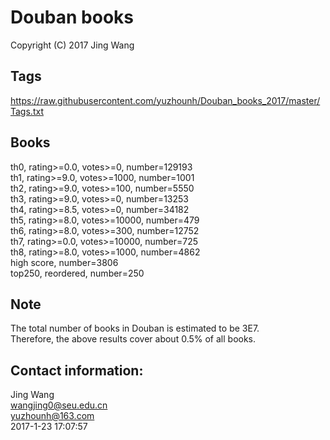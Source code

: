 # Douban books 
Copyright (C) 2017 Jing Wang

## Tags
https://raw.githubusercontent.com/yuzhounh/Douban_books_2017/master/Tags.txt

## Books
th0, rating>=0.0, votes>=0,     number=129193  
th1, rating>=9.0, votes>=1000,  number=1001  
th2, rating>=9.0, votes>=100,   number=5550  
th3, rating>=9.0, votes>=0,     number=13253  
th4, rating>=8.5, votes>=0,     number=34182  
th5, rating>=8.0, votes>=10000, number=479  
th6, rating>=8.0, votes>=300,   number=12752  
th7, rating>=0.0, votes>=10000, number=725  
th8, rating>=8.0, votes>=1000,  number=4862  
high score,                     number=3806  
top250, reordered,              number=250  

## Note
The total number of books in Douban is estimated to be 3E7.   
Therefore, the above results cover about 0.5% of all books. 

## Contact information:
Jing Wang  
wangjing0@seu.edu.cn  
yuzhounh@163.com  
2017-1-23 17:07:57  
